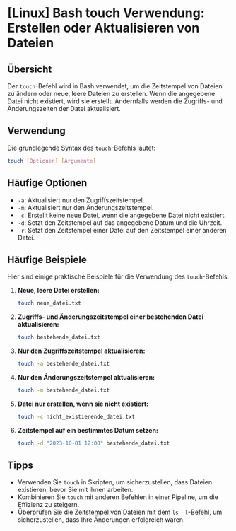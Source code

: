 # [Linux] Bash touch Verwendung: Erstellen oder Aktualisieren von Dateien

## Übersicht
Der `touch`-Befehl wird in Bash verwendet, um die Zeitstempel von Dateien zu ändern oder neue, leere Dateien zu erstellen. Wenn die angegebene Datei nicht existiert, wird sie erstellt. Andernfalls werden die Zugriffs- und Änderungszeiten der Datei aktualisiert.

## Verwendung
Die grundlegende Syntax des `touch`-Befehls lautet:

```bash
touch [Optionen] [Argumente]
```

## Häufige Optionen
- `-a`: Aktualisiert nur den Zugriffszeitstempel.
- `-m`: Aktualisiert nur den Änderungszeitstempel.
- `-c`: Erstellt keine neue Datei, wenn die angegebene Datei nicht existiert.
- `-d`: Setzt den Zeitstempel auf das angegebene Datum und die Uhrzeit.
- `-r`: Setzt den Zeitstempel einer Datei auf den Zeitstempel einer anderen Datei.

## Häufige Beispiele
Hier sind einige praktische Beispiele für die Verwendung des `touch`-Befehls:

1. **Neue, leere Datei erstellen:**
   ```bash
   touch neue_datei.txt
   ```

2. **Zugriffs- und Änderungszeitstempel einer bestehenden Datei aktualisieren:**
   ```bash
   touch bestehende_datei.txt
   ```

3. **Nur den Zugriffszeitstempel aktualisieren:**
   ```bash
   touch -a bestehende_datei.txt
   ```

4. **Nur den Änderungszeitstempel aktualisieren:**
   ```bash
   touch -m bestehende_datei.txt
   ```

5. **Datei nur erstellen, wenn sie nicht existiert:**
   ```bash
   touch -c nicht_existierende_datei.txt
   ```

6. **Zeitstempel auf ein bestimmtes Datum setzen:**
   ```bash
   touch -d "2023-10-01 12:00" bestehende_datei.txt
   ```

## Tipps
- Verwenden Sie `touch` in Skripten, um sicherzustellen, dass Dateien existieren, bevor Sie mit ihnen arbeiten.
- Kombinieren Sie `touch` mit anderen Befehlen in einer Pipeline, um die Effizienz zu steigern.
- Überprüfen Sie die Zeitstempel von Dateien mit dem `ls -l`-Befehl, um sicherzustellen, dass Ihre Änderungen erfolgreich waren.